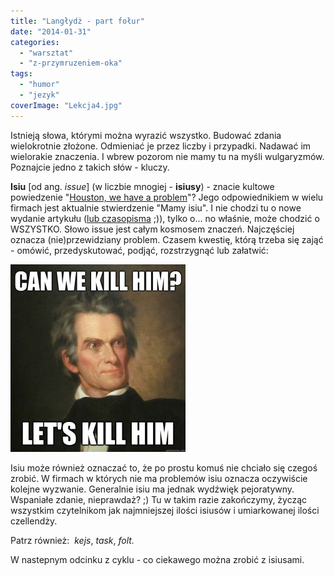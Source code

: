 ```yaml
---
title: "Langłydż - part fołur"
date: "2014-01-31"
categories:
  - "warsztat"
  - "z-przymruzeniem-oka"
tags:
  - "humor"
  - "jezyk"
coverImage: "Lekcja4.jpg"
---
```


Istnieją słowa, którymi można wyrazić wszystko. Budować zdania wielokrotnie złożone. Odmieniać je przez liczby i przypadki. Nadawać im wielorakie znaczenia. I wbrew pozorom nie mamy tu na myśli wulgaryzmów. Poznajcie jedno z takich słów - kluczy.

**Isiu** \[od ang. _issue_\] (w liczbie mnogiej - **isiusy**) - znacie kultowe powiedzenie "[Houston, we have a problem](http://en.wiktionary.org/wiki/Houston,_we_have_a_problem)"? Jego odpowiednikiem w wielu firmach jest aktualnie stwierdzenie "Mamy isiu". I nie chodzi tu o nowe wydanie artykułu ([lub czasopisma](http://pl.wikipedia.org/wiki/%28%E2%80%A6%29_lub_czasopisma) ;)), tylko o... no właśnie, może chodzić o WSZYSTKO. Słowo issue jest całym kosmosem znaczeń. Najczęściej oznacza (nie)przewidziany problem. Czasem kwestię, którą trzeba się zająć - omówić, przedyskutować, podjąć, rozstrzygnąć lub załatwić:

[![Issue](images/Issue-280x300.jpg)](http://techwriter.pl/wp-content/uploads/2014/01/Issue.jpg)

Isiu może również oznaczać to, że po prostu komuś nie chciało się czegoś zrobić. W firmach w których nie ma problemów isiu oznacza oczywiście kolejne wyzwanie. Generalnie isiu ma jednak wydźwięk pejoratywny. Wspaniałe zdanie, nieprawdaż? ;) Tu w takim razie zakończymy, życząc wszystkim czytelnikom jak najmniejszej ilości isiusów i umiarkowanej ilości czellendży.

Patrz również:  _kejs_, _task_, _folt._

W nastepnym odcinku z cyklu - co ciekawego można zrobić z isiusami.
